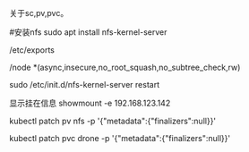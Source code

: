 关于sc,pv,pvc。


#安装nfs
sudo apt install nfs-kernel-server

/etc/exports

/node *(async,insecure,no_root_squash,no_subtree_check,rw)

sudo /etc/init.d/nfs-kernel-server restart

显示挂在信息
showmount -e 192.168.123.142

<!-- kubectl exec -it nfs-busybox-774d7cc7b9-5pkwz /bin/sh -->

<!-- df -h -->
<!--  -->
<!-- ll /nfs -->
<!--  -->
<!-- sudo /etc/init.d/networking restart -->
<!-- sudo /etc/init.d/nfs-kernel-server restart -->

<!-- mount -t nfs 192.168.123.142:/node /nfs -->


kubectl patch pv nfs -p '{"metadata":{"finalizers":null}}'

kubectl patch pvc drone -p '{"metadata":{"finalizers":null}}'